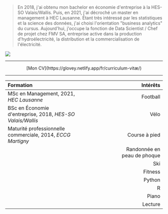 
> En 2018, j'ai obtenu mon bachelor en économie d'entreprise à la HES-SO Valais/Wallis. Puis, en 2021, j'ai décroché un master en management à HEC Lausanne. Étant très intéressé par les statistiques et la science des données, j'ai choisi l'orientation "business analytics" du cursus. Aujourd'hui, j'occupe la fonction de Data Scientist / Chef de projet chez FMV SA, entreprise active dans la production d'hydroélectricité, la distribution et la commercialisation de l'électricité.


![](/profile.png)


---


<div style="text-align: center;">
[Mon CV](https://glovey.netlify.app/fr/curriculum-vitæ/)
</div>


---

| **Formation**                                                   |                      | **Intérêts**                                                   |
|:----------------------------------------------------------------|----------------------|----------------------------------------------------------------:|
| MSc en Management, 2021, *HEC Lausanne*                         |                      | Football                                                       |
| BSc en Économie d'entreprise, 2018, *HES-SO Valais/Wallis*      |                      | Vélo                                                           |
| Maturité professionnelle commerciale, 2014, *ECCG Martigny*     |                      | Course à pied                                                  |
|                                                                 |                      | Randonnée en peau de phoque                                    |
|                                                                 |                      | Ski                                                            |
|                                                                 |                      | Fitness                                                        |
|                                                                 |                      | Python                                                         |
|                                                                 |                      | R                                                              |
|                                                                 |                      | Piano                                                          |
|                                                                 |                      | Lecture                                                        |
